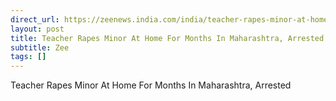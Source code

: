 ```yaml
---
direct_url: https://zeenews.india.com/india/teacher-rapes-minor-at-home-for-months-in-maharashtra-arrested-2789398.html
layout: post
title: Teacher Rapes Minor At Home For Months In Maharashtra, Arrested
subtitle: Zee
tags: []
---
```


Teacher Rapes Minor At Home For Months In Maharashtra, Arrested
